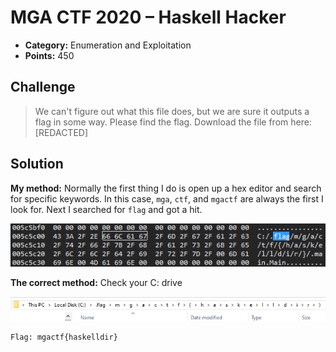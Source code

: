 # MGA CTF 2020 – Haskell Hacker

* **Category:** Enumeration and Exploitation
* **Points:** 450

## Challenge

> We can't figure out what this file does, but we are sure it outputs a flag in some way. Please find the flag. 
Download the file from here: [REDACTED]

## Solution

**My method:** Normally the first thing I do is open up a hex editor and search for specific keywords. In this case, `mga`,
`ctf`, and `mgactf` are always the first I look for. Next I searched for `flag` and got a hit. 

![Hacker 1](../IMAGES/exploit-hacker1.png)

**The correct method:** Check your C: drive

![Hacker 1](../IMAGES/exploit-hacker2.png)

```
Flag: mgactf{haskelldir}
```